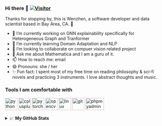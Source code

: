 ### Hi there 👋 [![Visitor](https://visitor-badge.glitch.me/badge?page_id=zhuwenzhen.zhuwenzhen)](https://github.com/zhuwenzhen/zhuwenzhen)

Thanks for stopping by, this is Wenzhen, a software developer and data scientist based in Bay Area, CA. 🤗

- 🔭 I’m currently working on GNN explainability specifically for Heterogeneous Graph and Tranformer
- 🌱 I’m currently learning Domain Adaptation and NLP
- 👯 I’m looking to collaborate on compuer vision related project
- 💬 Ask me about Mathematica and I am a guru of it.
- 📫 How to reach me: email
- 😄 Pronouns: she / her
- ✨ Fun fact: I spent most of my free time on reading philosophy & sci-fi novels and practicing 3 instruments. I love abstract thoughts and music.

### Tools I am comfortable with

<p align="left">
  <img src="https://www.vectorlogo.zone/logos/python/python-icon.svg" alt="python" width="40" height="40"/>
  <img src="https://gitee.com/zhiqwang/logos/raw/master/cpp_logo.svg" alt="cplusplus" width="40" height="40"/>
  <img src="https://www.vectorlogo.zone/logos/pytorch/pytorch-icon.svg" alt="pytorch" width="40" height="40"/>
  <img src="https://www.vectorlogo.zone/logos/opencv/opencv-icon.svg" alt="opencv" width="40" height="40"/>
  <img src="https://www.vectorlogo.zone/logos/linux/linux-icon.svg" alt="linux" width="40" height="40"/>
  <img src="https://www.vectorlogo.zone/logos/git-scm/git-scm-icon.svg" alt="git" width="40" height="40"/>
  <img src="https://www.vectorlogo.zone/logos/phpmyadmin/phpmyadmin-ar21.svg" alt="phpmyadmin" width="60" height="40"/>
</p>


<details>

<summary>📈 <b>My GitHub Stats</b></summary>

  <p align="left">
    <a href="https://github.com/zhuwenzhen?tab=repositories">
      <img src="https://github-readme-stats.vercel.app/api?username=zhuwenzhen&count_private=true&show_icons=true&hide=issues&theme=gotham" alt="github readme stats" height="156"/>
    </a>
    <a href="https://github.com/zhuwenzhen?tab=repositories">
      <img src="https://github-readme-stats.anuraghazra1.vercel.app/api/top-langs/?username=zhuwenzhen&layout=compact&hide=jupyter%20notebook&theme=gotham" alt="top langs" height="156"/>
    </a>
  </p>

</details>
